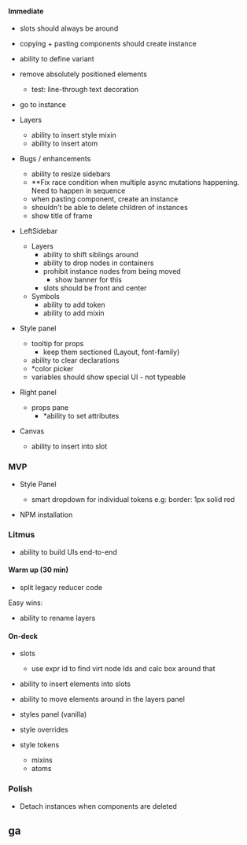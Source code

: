 #### Immediate

- slots should always be around
- copying + pasting components should create instance
- ability to define variant
- remove absolutely positioned elements
  - test: line-through text decoration
- go to instance

- Layers

  - ability to insert style mixin
  - ability to insert atom

- Bugs / enhancements

  - ability to resize sidebars
  - \*\*Fix race condition when multiple async mutations happening. Need to happen in sequence
  - when pasting component, create an instance
  - shouldn't be able to delete children of instances
  - show title of frame

- LeftSidebar

  - Layers
    - ability to shift siblings around
    - ability to drop nodes in containers
    - prohibit instance nodes from being moved
      - show banner for this
    - slots should be front and center
  - Symbols
    - ability to add token
    - ability to add mixin

- Style panel

  - tooltip for props
    - keep them sectioned (Layout, font-family)
  - ability to clear declarations
  - \*color picker
  - variables should show special UI - not typeable

- Right panel

  - props pane
    - \*ability to set attributes

- Canvas
  - ability to insert into slot

### MVP

- Style Panel

  - smart dropdown for individual tokens e.g: border: 1px solid red

- NPM installation

### Litmus

- ability to build UIs end-to-end

#### Warm up (30 min)

- split legacy reducer code

Easy wins:

- ability to rename layers

#### On-deck

- slots

  - use expr id to find virt node Ids and calc box around that

- ability to insert elements into slots
- ability to move elements around in the layers panel
- styles panel (vanilla)
- style overrides
- style tokens

  - mixins
  - atoms

### Polish

- Detach instances when components are deleted

## ga
